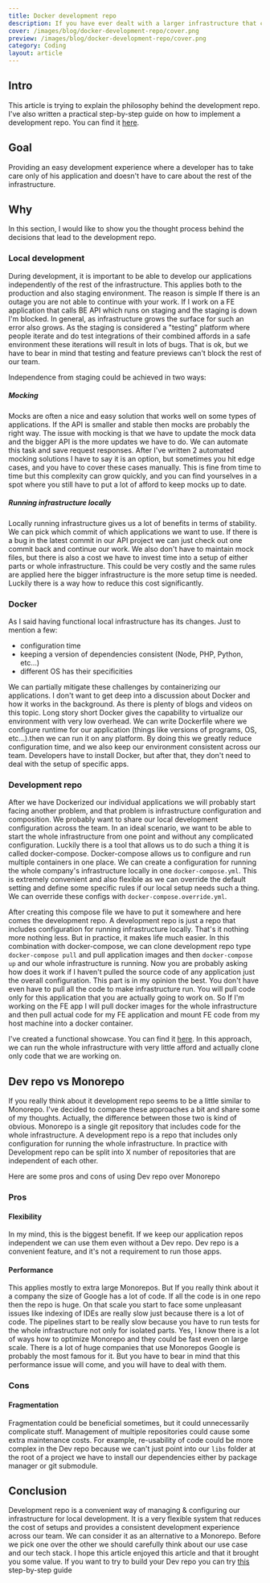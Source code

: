 ```yaml
---
title: Docker development repo
description: If you have ever dealt with a larger infrastructure that contains multiple applications you probably experienced some issues with local development. There is a lot of options on how to configure the dev environment. The option ranges from running the whole infrastructure in developer's machines to "Yes, we are developing on production DB, but we are careful". I would like to show you an approach that works well in my day-to-day job on a large project and also on my small 1 person side project.
cover: /images/blog/docker-development-repo/cover.png
preview: /images/blog/docker-development-repo/cover.png
category: Coding
layout: article
---
```


## Intro
This article is trying to explain the philosophy behind the development repo.
I've also written a practical step-by-step guide on how to implement a development repo.
You can find it [here](blog/articles/building-development-repo).

## Goal
Providing an easy development experience where a developer has to take care only of his application and doesn't have to care about the rest of the infrastructure.

## Why
In this section, I would like to show you the thought process behind the decisions that lead to the development repo.

### Local development
During development, it is important to be able to develop our applications independently of the rest of the infrastructure.
This applies both to the production and also staging environment. The reason is simple If there is an outage
you are not able to continue with your work. If I work on a FE application that calls BE API which runs on staging
and the staging is down I'm blocked. In general, as infrastructure grows the surface for such an error also grows.
As the staging is considered a "testing" platform where people iterate and do test integrations of their combined affords
in a safe environment these iterations will result in lots of bugs. That is ok, but we have to bear in mind that testing
and feature previews can't block the rest of our team.

Independence from staging could be achieved in two ways:
##### Mocking
Mocks are often a nice and easy solution that works well on some types of applications. If the API is smaller and stable then mocks are
probably the right way. The issue with mocking is that we have to update the mock data and the bigger API is the more updates we have to do.
We can automate this task and save request responses. After I've written 2 automated mocking solutions I have to say it is an option, but
sometimes you hit edge cases, and you have to cover these cases manually. This is fine from time to time but this complexity can grow quickly,
and you can find yourselves in a spot where you still have to put a lot of afford to keep mocks up to date.

##### Running infrastructure locally
Locally running infrastructure gives us a lot of benefits in terms of stability. We can pick which commit of which applications we want to use.
If there is a bug in the latest commit in our API project we can just check out one commit back and continue our work.
We also don't have to maintain mock files, but there is also a cost we have to invest time into a setup of either parts or whole infrastructure.
This could be very costly and the same rules are applied here the bigger infrastructure is the more setup time is needed. Luckily there is a way
how to reduce this cost significantly.

### Docker
As I said having functional local infrastructure has its changes.
Just to mention a few:
- configuration time
- keeping a version of dependencies consistent (Node, PHP, Python, etc...)
- different OS has their specificities

We can partially mitigate these challenges by containerizing our applications. I don't want to get deep into a discussion
about Docker and how it works in the background. As there is plenty of blogs and videos on this topic. Long story short
Docker gives the capability to virtualize our environment with very low overhead. We can write Dockerfile where we configure
runtime for our application (things like versions of programs, OS, etc...).then we can run it on any platform.
By doing this we greatly reduce configuration time, and we also keep our environment consistent across our team.
Developers have to install Docker, but after that, they don't need to deal with the setup of specific apps.

### Development repo
After we have Dockerized our individual applications we will probably start facing another problem, and
that problem is infrastructure configuration and composition. We probably want to share our local
development configuration across the team. In an ideal scenario, we want to be able to start the whole infrastructure
from one point and without any complicated configuration. Luckily there is a tool that allows us to do such a
thing it is called docker-compose. Docker-compose allows us to configure and run multiple containers in one place.
We can create a configuration for running the whole company's infrastructure locally in one `docker-compose.yml`.
This is extremely convenient and also flexible as we can override the default setting and define some specific
rules if our local setup needs such a thing. We can override these configs with `docker-compose.override.yml`.

After creating this compose file we have to put it somewhere and here comes the development repo.
A development repo is just a repo that includes configuration for running infrastructure locally. That's it nothing
more nothing less. But in practice, it makes life much easier. In this combination with docker-compose, we can
clone development repo type `docker-compose pull` and pull application images and then `docker-compose up`
and our whole infrastructure is running. Now you are probably asking how does it work if I haven't pulled the source code
of any application just the overall configuration. This part is in my opinion the best. You don't have even have to pull
all the code to make infrastructure run. You will pull code only for this application that you are actually going to
work on. So If I'm working on the FE app I will pull docker images for the whole infrastructure and then pull actual code for my
FE application and mount FE code from my host machine into a docker container.

I've created a functional showcase. You can find it [here](https://github.com/Mporuben/dev-repo).
In this approach, we can run the whole infrastructure with very little afford
and actually clone only code that we are working on.

## Dev repo vs Monorepo
If you really think about it development repo seems to be a little similar to Monorepo.
I've decided to compare these approaches a bit and share some of my thoughts.
Actually, the difference between those two is kind of obvious. Monorepo is a single git repository that includes code for the whole infrastructure.
A development repo is a repo that includes only configuration for running the whole infrastructure.
In practice with Development repo can be split into X number of repositories that are independent of each other.

Here are some pros and cons of using Dev repo over Monorepo
### Pros
#### Flexibility
In my mind, this is the biggest benefit. If we keep our application repos independent we can use them
even without a Dev repo. Dev repo is a convenient feature, and it's not a requirement to run those apps.
#### Performance
This applies mostly to extra large Monorepos. But If you really think about it a company the size of Google
has a lot of code. If all the code is in one repo then the repo is huge. On that scale you start to face some unpleasant
issues like indexing of IDEs are really slow just because there is a lot of code. The pipelines start to be really slow
because you have to run tests for the whole infrastructure not only for isolated parts. Yes, I know there is a lot of ways how
to optimize Monorepo and they could be fast even on large scale. There is a lot of huge companies that use Monorepos
Google is probably the most famous for it. But you have to bear in mind that this performance issue will come, and you will
have to deal with them.

### Cons
#### Fragmentation
Fragmentation could be beneficial sometimes, but it could unnecessarily complicate stuff. Management of multiple repositories
could cause some extra maintenance costs. For example, re-usability of code could be more complex in the Dev repo because
we can't just point into our `libs` folder at the root of a project we have to install our dependencies either by package manager
or git submodule.

## Conclusion
Development repo is a convenient way of managing & configuring our infrastructure for local development.
It is a very flexible system that reduces the cost of setups and provides a consistent development experience across our team.
We can consider it as an alternative to a Monorepo. Before we pick one over the other we should carefully think about
our use case and our tech stack. I hope this article enjoyed this article and that it brought you some value.
If you want to try to build your Dev repo you can try [this](blog/article/building-development-repo) step-by-step guide 



  



